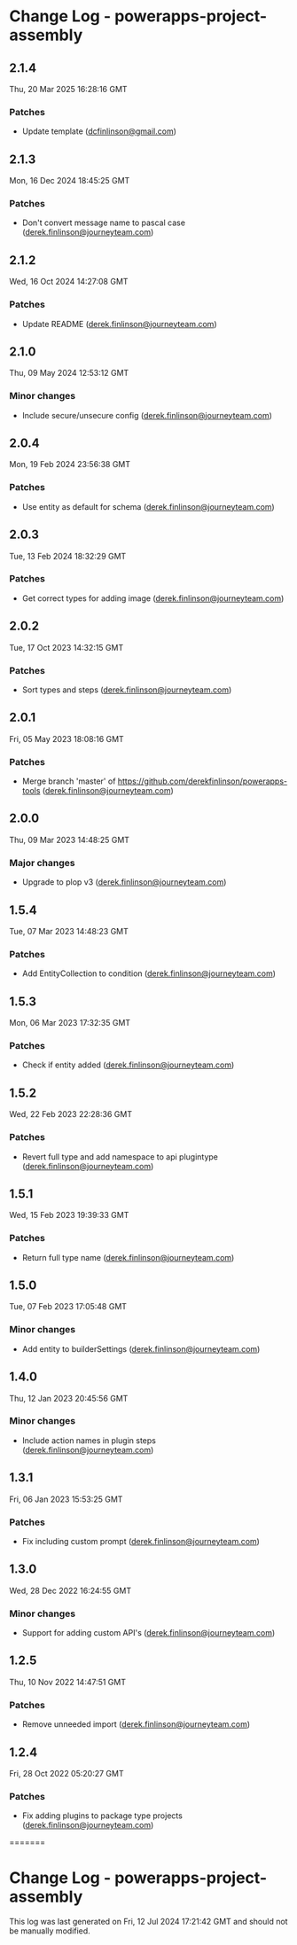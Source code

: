 # Change Log - powerapps-project-assembly

<!-- This log was last generated on Thu, 20 Mar 2025 16:28:16 GMT and should not be manually modified. -->

<!-- Start content -->

## 2.1.4

Thu, 20 Mar 2025 16:28:16 GMT

### Patches

- Update template (dcfinlinson@gmail.com)

## 2.1.3

Mon, 16 Dec 2024 18:45:25 GMT

### Patches

- Don't convert message name to pascal case (derek.finlinson@journeyteam.com)

## 2.1.2

Wed, 16 Oct 2024 14:27:08 GMT

### Patches

- Update README (derek.finlinson@journeyteam.com)

## 2.1.0

Thu, 09 May 2024 12:53:12 GMT

### Minor changes

- Include secure/unsecure config (derek.finlinson@journeyteam.com)

## 2.0.4

Mon, 19 Feb 2024 23:56:38 GMT

### Patches

- Use entity as default for schema (derek.finlinson@journeyteam.com)

## 2.0.3

Tue, 13 Feb 2024 18:32:29 GMT

### Patches

- Get correct types for adding image (derek.finlinson@journeyteam.com)

## 2.0.2

Tue, 17 Oct 2023 14:32:15 GMT

### Patches

- Sort types and steps (derek.finlinson@journeyteam.com)

## 2.0.1

Fri, 05 May 2023 18:08:16 GMT

### Patches

- Merge branch 'master' of https://github.com/derekfinlinson/powerapps-tools (derek.finlinson@journeyteam.com)

## 2.0.0

Thu, 09 Mar 2023 14:48:25 GMT

### Major changes

- Upgrade to plop v3 (derek.finlinson@journeyteam.com)

## 1.5.4

Tue, 07 Mar 2023 14:48:23 GMT

### Patches

- Add EntityCollection to condition (derek.finlinson@journeyteam.com)

## 1.5.3

Mon, 06 Mar 2023 17:32:35 GMT

### Patches

- Check if entity added (derek.finlinson@journeyteam.com)

## 1.5.2

Wed, 22 Feb 2023 22:28:36 GMT

### Patches

- Revert full type and add namespace to api plugintype (derek.finlinson@journeyteam.com)

## 1.5.1

Wed, 15 Feb 2023 19:39:33 GMT

### Patches

- Return full type name (derek.finlinson@journeyteam.com)

## 1.5.0

Tue, 07 Feb 2023 17:05:48 GMT

### Minor changes

- Add entity to builderSettings (derek.finlinson@journeyteam.com)

## 1.4.0

Thu, 12 Jan 2023 20:45:56 GMT

### Minor changes

- Include action names in plugin steps (derek.finlinson@journeyteam.com)

## 1.3.1

Fri, 06 Jan 2023 15:53:25 GMT

### Patches

- Fix including custom prompt (derek.finlinson@journeyteam.com)

## 1.3.0

Wed, 28 Dec 2022 16:24:55 GMT

### Minor changes

- Support for adding custom API's (derek.finlinson@journeyteam.com)

## 1.2.5

Thu, 10 Nov 2022 14:47:51 GMT

### Patches

- Remove unneeded import (derek.finlinson@journeyteam.com)

## 1.2.4

Fri, 28 Oct 2022 05:20:27 GMT

### Patches

- Fix adding plugins to package type projects (derek.finlinson@journeyteam.com)

=======
# Change Log - powerapps-project-assembly

This log was last generated on Fri, 12 Jul 2024 17:21:42 GMT and should not be manually modified.
